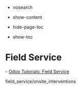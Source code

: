   - nosearch

  - show-content

  - hide-page-toc

  - show-toc

# Field Service

<div class="seealso">

\- [Odoo Tutorials: Field
Service](https://www.odoo.com/slides/field-service-49)

</div>

<div class="toctree" data-titlesonly="">

field\_service/onsite\_interventions

</div>

